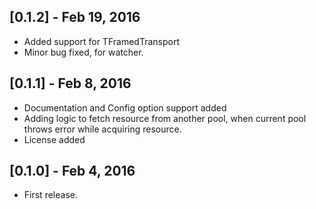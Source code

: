 ## [0.1.2] - Feb 19, 2016
* Added support for TFramedTransport
* Minor bug fixed, for watcher.

## [0.1.1] - Feb 8, 2016
* Documentation and Config option support added
* Adding logic to fetch resource from another pool, when current pool throws error while acquiring resource.
* License added

## [0.1.0] - Feb 4, 2016

* First release.